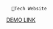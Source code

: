       💎Tech Website





                 
<a href=" https://theodorah-lab.github.io/Diamond-Tech./ " target="_blank">DEMO LINK</a>

